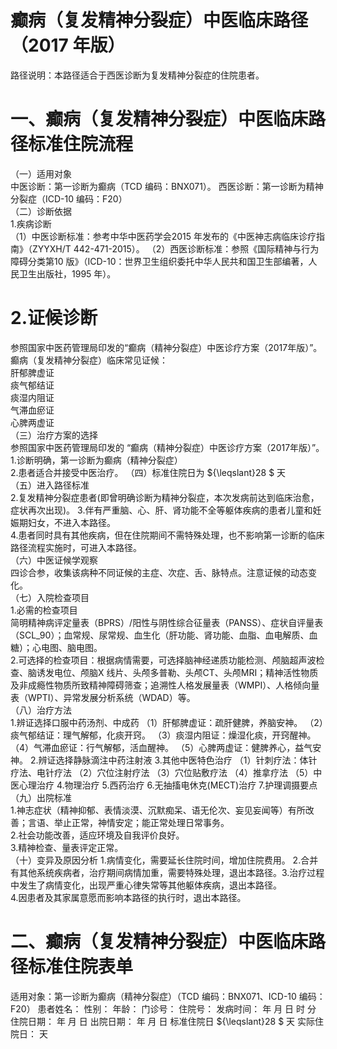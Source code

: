 # 癫病（复发精神分裂症）中医临床路径 （2017 年版）  
路径说明：本路径适合于西医诊断为复发精神分裂症的住院患者。  
# 一、癫病（复发精神分裂症）中医临床路径标准住院流程  
（一）适用对象  
中医诊断：第一诊断为癫病（TCD 编码：BNX071）。 西医诊断：第一诊断为精神分裂症（ICD-10 编码：F20）  
（二）诊断依据  
1.疾病诊断  
（1）中医诊断标准：参考中华中医药学会2015 年发布的《中医神志病临床诊疗指南》（ZYYXH/T 442-471-2015）。  （2）西医诊断标准：参照《国际精神与行为障碍分类第10 版》（ICD-10：世界卫生组织委托中华人民共和国卫生部编著，人民卫生出版社，1995 年）。  
# 2.证候诊断  
参照国家中医药管理局印发的“癫病（精神分裂症）中医诊疗方案（2017年版）”。  
癫病（复发精神分裂症）临床常见证候：  
肝郁脾虚证  
痰气郁结证  
痰湿内阻证  
气滞血瘀证  
心脾两虚证  
（三）治疗方案的选择  
参照国家中医药管理局印发的 “癫病（精神分裂症）中医诊疗方案（2017年版）”。  
1.诊断明确，第一诊断为癫病（精神分裂症）  
2.患者适合并接受中医治疗。 （四）标准住院日为 ${\leqslant}28 $ 天  
（五）进入路径标准  
2.复发精神分裂症患者(即曾明确诊断为精神分裂症，本次发病前达到临床治愈，症状再次出现)。 3.伴有严重脑、心、肝、肾功能不全等躯体疾病的患者儿童和妊娠期妇女，不进入本路径。  
4.患者同时具有其他疾病，但在住院期间不需特殊处理，也不影响第一诊断的临床路径流程实施时，可进入本路径。  
（六）中医证候学观察  
四诊合参，收集该病种不同证候的主症、次症、舌、脉特点。注意证候的动态变化。  
（七）入院检查项目  
1.必需的检查项目  
简明精神病评定量表（BPRS）/阳性与阴性综合征量表（PANSS）、症状自评量表（SCL_90）；血常规、尿常规、血生化（肝功能、肾功能、血脂、血电解质、血糖）；心电图、脑电图。  
2.可选择的检查项目：根据病情需要，可选择脑神经递质功能检测、颅脑超声波检查、脑诱发电位、颅脑X 线片、头颅多普勒、头颅CT、头颅MRI；精神活性物质及非成瘾性物质所致精神障碍筛查；追溯性人格发展量表（WMPI）、人格倾向量表（WPTI）、异常发展分析系统（WDAD）等。  
（八）治疗方法  
1.辨证选择口服中药汤剂、中成药 （1）肝郁脾虚证：疏肝健脾，养脑安神。 （2）痰气郁结证：理气解郁，化痰开窍。 （3）痰湿内阻证：燥湿化痰，开窍醒神。 （4）气滞血瘀证：行气解郁，活血醒神。  （5）心脾两虚证：健脾养心，益气安神。 2.辨证选择静脉滴注中药注射液  3.其他中医特色治疗 （1）针刺疗法：体针疗法、电针疗法 （2）穴位注射疗法 （3）穴位贴敷疗法 （4）推拿疗法 （5）中医心理治疗 4.物理治疗  5.西药治疗   6.无抽搐电休克(MECT)治疗  7.护理调摄要点  
（九）出院标准  
1.神志症状（精神抑郁、表情淡漠、沉默痴呆、语无伦次、妄见妄闻等）有所改善；言语、举止正常，神情安定；能正常处理日常事务。  
2.社会功能改善，适应环境及自我评价良好。  
3.精神检查、量表评定正常。  
（十）变异及原因分析 1.病情变化，需要延长住院时间，增加住院费用。 2.合并有其他系统疾病者，治疗期间病情加重，需要特殊处理，退出本路径。3.治疗过程中发生了病情变化，出现严重心律失常等其他躯体疾病，退出本路径。  
4.因患者及其家属意愿而影响本路径的执行时，退出本路径。  
# 二、癫病（复发精神分裂症）中医临床路径标准住院表单  
适用对象：第一诊断为癫病（精神分裂症）（TCD 编码：BNX071、ICD-10 编码：F20） 患者姓名：          性别：    年龄：    门诊号：         住院号：            发病时间：   年  月  日  时  分  住院日期：   年  月  日 出院日期：   年  月   日 标准住院日 ${\leqslant}28 $ 天                实际住院日：    天  
